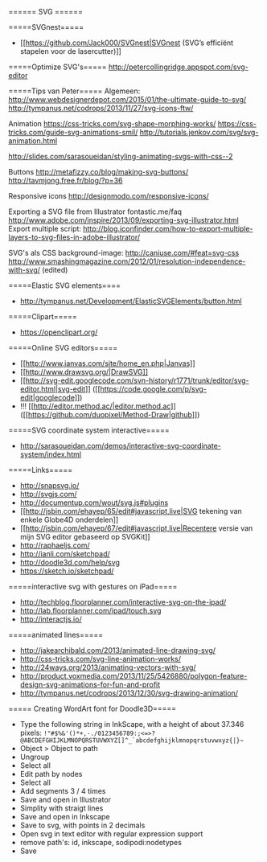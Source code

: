 ====== SVG ======

=====SVGnest=====
* [[https://github.com/Jack000/SVGnest|SVGnest (SVG’s efficiënt stapelen voor de lasercutter)]]

=====Optimize SVG's=====
http://petercollingridge.appspot.com/svg-editor

=====Tips van Peter=====
Algemeen:
http://www.webdesignerdepot.com/2015/01/the-ultimate-guide-to-svg/
http://tympanus.net/codrops/2013/11/27/svg-icons-ftw/

Animation
https://css-tricks.com/svg-shape-morphing-works/
https://css-tricks.com/guide-svg-animations-smil/
http://tutorials.jenkov.com/svg/svg-animation.html

http://slides.com/sarasoueidan/styling-animating-svgs-with-css--2

Buttons
http://metafizzy.co/blog/making-svg-buttons/
http://tavmjong.free.fr/blog/?p=36

Responsive icons
http://designmodo.com/responsive-icons/

Exporting a SVG file from Illustrator
fontastic.me/faq
http://www.adobe.com/inspire/2013/09/exporting-svg-illustrator.html
Export multiple script: http://blog.iconfinder.com/how-to-export-multiple-layers-to-svg-files-in-adobe-illustrator/

SVG's als CSS background-image:
http://caniuse.com/#feat=svg-css
http://www.smashingmagazine.com/2012/01/resolution-independence-with-svg/ (edited)

=====Elastic SVG elements====
* http://tympanus.net/Development/ElasticSVGElements/button.html

=====Clipart=====
* https://openclipart.org/

=====Online SVG editors=====
* [[http://www.janvas.com/site/home_en.php|Janvas]]
* [[http://www.drawsvg.org/|DrawSVG]]
* [[http://svg-edit.googlecode.com/svn-history/r1771/trunk/editor/svg-editor.html|svg-edit]] ([[https://code.google.com/p/svg-edit|googlecode]])
* !!! [[http://editor.method.ac/|editor.method.ac]] ([[https://github.com/duopixel/Method-Draw|github]])

=====SVG coordinate system interactive=====
* http://sarasoueidan.com/demos/interactive-svg-coordinate-system/index.html

=====Links=====
* http://snapsvg.io/
* http://svgjs.com/
* http://documentup.com/wout/svg.js#plugins
* [[http://jsbin.com/ehayep/65/edit#javascript,live|SVG tekening van enkele Globe4D onderdelen]]
* [[http://jsbin.com/ehayep/67/edit#javascript,live|Recentere versie van mijn SVG editor gebaseerd op SVGKit]]
* http://raphaeljs.com/
* http://ianli.com/sketchpad/
* http://doodle3d.com/help/svg
* https://sketch.io/sketchpad/

=====interactive svg with gestures on iPad=====
* http://techblog.floorplanner.com/interactive-svg-on-the-ipad/
* http://lab.floorplanner.com/ipad/touch.svg
* http://interactjs.io/

=====animated lines=====
* http://jakearchibald.com/2013/animated-line-drawing-svg/
* http://css-tricks.com/svg-line-animation-works/
* http://24ways.org/2013/animating-vectors-with-svg/
* http://product.voxmedia.com/2013/11/25/5426880/polygon-feature-design-svg-animations-for-fun-and-profit
* http://tympanus.net/codrops/2013/12/30/svg-drawing-animation/

===== Creating WordArt font for Doodle3D=====
  * Type the following string in InkScape, with a height of about 37.346 pixels:
<code>!"#$%&'()*+,-./0123456789:;<=>?@ABCDEFGHIJKLMNOPQRSTUVWXYZ[\]^_`abcdefghijklmnopqrstuvwxyz{|}~</code>
  * Object > Object to path
  * Ungroup
  * Select all
  * Edit path by nodes
  * Select all
  * Add segments 3 / 4 times
  * Save and open in Illustrator
  * Simplity with straigt lines
  * Save and open in Inkscape
  * Save to svg, with points in 2 decimals
  * Open svg in text editor with regular expression support
  * remove path's: id, inkscape, sodipodi:nodetypes
  * Save
